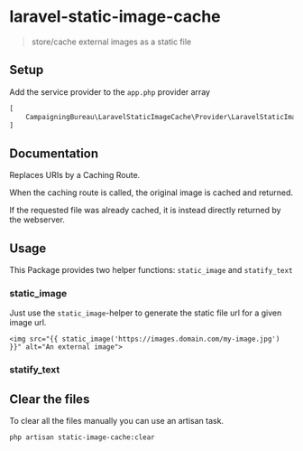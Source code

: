 # laravel-static-image-cache
> store/cache external images as a static file

## Setup

Add the service provider to the `app.php` provider array
```php
[
    CampaigningBureau\LaravelStaticImageCache\Provider\LaravelStaticImageCacheProvider::class,
]
```

## Documentation

Replaces URIs by a Caching Route.

When the caching route is called, the original image is cached and returned.

If the requested file was already cached, it is instead directly returned by the webserver.


## Usage

This Package provides two helper functions: `static_image` and `statify_text`

### static_image

Just use the `static_image`-helper to generate the static file url for a given image url.

```blade
<img src="{{ static_image('https://images.domain.com/my-image.jpg') }}" alt="An external image">
```

### statify_text

## Clear the files
To clear all the files manually you can use an artisan task.
```bash
php artisan static-image-cache:clear
```

